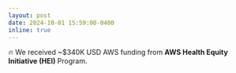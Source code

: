 ```yaml
---
layout: post
date: 2024-10-01 15:59:00-0400
inline: true
---
```


:fire: We received ~$340K USD AWS funding from **AWS Health Equity Initiative (HEI)** Program.
